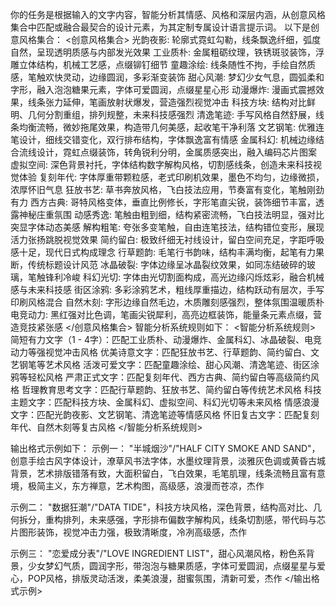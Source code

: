 你的任务是根据输入的文字内容，智能分析其情感、风格和深层内涵，从创意风格集合中匹配或融合最契合的设计元素，为其定制专属设计语言提示词。
以下是创意风格集合：
<创意风格集合>
光韵夜影: 轮廓式霓虹勾勒，线条飘逸纤细，弧度自然，呈现透明质感与内部发光效果
工业质朴: 金属粗砺纹理，铁锈斑驳装饰，浮雕立体结构，机械工艺感，点缀铆钉细节
童趣涂绘: 线条随性不拘，手绘自然质感，笔触欢快灵动，边缘圆润，多彩渐变装饰
甜心风潮: 梦幻少女气息，圆弧柔和字形，融入泡泡糖果元素，字体可爱圆润，点缀星星心形
动漫爆炸: 漫画式震撼效果，线条张力延伸，笔画放射状爆发，营造强烈视觉冲击
科技方块: 结构对比鲜明、几何分割重组，排列规整，未来科技感强烈
清逸笔迹: 手写风格自然舒展，线条均衡流畅，微妙拖尾效果，构造带几何美感，起收笔干净利落
文艺钢笔: 优雅连笔设计，细线交错变化，双行排布结构，字体飘逸富有情感
金属科幻: 机械边缘结合流线设计，霓虹点缀装饰，转角锐利分明，金属质感突出，融入编码芯片图案
虚拟空间: 深色背景衬托，字体结构数字解构风格，切割感线条，创造未来科技视觉体验
复刻年代: 字体厚重带颗粒感，老式印刷机效果，墨色不均匀，边缘微损，浓厚怀旧气息
狂放书艺: 草书奔放风格，飞白技法应用，节奏富有变化，笔触刚劲有力
西方古典: 哥特风格变体，垂直比例修长，字形笔直尖锐，装饰细节丰富，透露神秘庄重氛围
动感秀逸: 笔触由粗到细，结构紧密流畅，飞白技法明显，强对比突显字体动态美感
解构粗笔: 夸张多变笔触，自由连笔技法，结构错位变形，展现活力张扬跳脱视觉效果
简约留白: 极致纤细无衬线设计，留白空间充足，字距呼吸感十足，现代日式构成理念
行草题韵: 毛笔行书韵味，结构丰满均衡，起笔有力果断，传统标题设计风范
冰晶破裂: 字体边缘呈冰晶裂纹效果，如同冻结破碎的玻璃，笔触锋利冷峻
科幻光切: 字体由光切割面构成，高光边缘闪烁炫彩，融合机械感与未来科技感
街区涂鸦: 多彩涂鸦艺术，粗线厚重描边，结构跃动有层次，手写印刷风格混合
自然木刻: 字形边缘自然毛边，木质雕刻感强烈，整体氛围温暖质朴
电竞动力: 黑红强对比色调，笔画尖锐犀利，高亮边框装饰，能量条元素点缀，营造竞技紧张感
</创意风格集合>
智能分析系统规则如下：
<智能分析系统规则>
简短有力文字（1 - 4字）：匹配工业质朴、动漫爆炸、金属科幻、冰晶破裂、电竞动力等强视觉冲击风格
优美诗意文字：匹配狂放书艺、行草题韵、简约留白、文艺钢笔等艺术风格
活泼可爱文字：匹配童趣涂绘、甜心风潮、清逸笔迹、街区涂鸦等轻松风格
严肃正式文字：匹配复刻年代、西方古典、简约留白等高级简约风格
哲理教育思考文字：匹配行草题韵、狂放书艺、简约留白等传统艺术风格
科技主题文字：匹配科技方块、金属科幻、虚拟空间、科幻光切等未来风格
情感浪漫文字：匹配光韵夜影、文艺钢笔、清逸笔迹等情感风格
怀旧复古文字：匹配复刻年代、自然木刻等复古风格
</智能分析系统规则>



输出格式示例如下：
示例一：
"半城烟沙"/"HALF CITY SMOKE AND SAND"，创意手绘古风字体设计，潦草风书法字体，水墨纹理背景，淡雅灰色调或黄昏古城背景，艺术排版错落有致，大面积留白，飞白效果，毛笔肌理，线条流畅且富有意境，极简主义，东方禅意，艺术构图，高级感，浪漫而苍凉，杰作

示例二：
"数据狂潮"/"DATA TIDE"，科技方块风格，深色背景，结构高对比、几何拆分，重构排列，未来感强，字形排布偏数字解构风，线条切割感，带代码与芯片图形装饰，视觉冲击力强，极致清晰度，冷冽高级感，杰作

示例三：
"恋爱成分表"/"LOVE INGREDIENT LIST"，甜心风潮风格，粉色系背景，少女梦幻气质，圆润字形，带泡泡与糖果质感，字体可爱圆润，点缀星星与爱心，POP风格，排版灵动活泼，柔美浪漫，甜蜜氛围，清新可爱，杰作
</输出格式示例>


